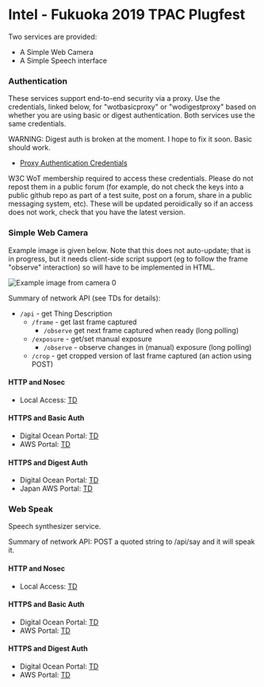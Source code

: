 # Intel - Fukuoka 2019 TPAC Plugfest

Two services are provided:
* A Simple Web Camera
* A Simple Speech interface

### Authentication
These services support end-to-end security
via a proxy.  Use the credentials, linked below, for "wotbasicproxy" or "wodigestproxy" based on whether you are using
basic or digest authentication.   Both services use the same credentials.

WARNING: Digest auth is broken at the moment.  I hope to fix it soon.  Basic should work.

* [Proxy Authentication Credentials](https://lists.w3.org/Archives/Member/member-wot-ig/2018May/0003.html)

W3C WoT membership required to access these credentials.
Please do not repost them in a public forum
(for example,
do not check the keys into a public github repo as part of a test suite,
post on a forum,
share in a public messaging system, etc).
These will be updated peroidically so if an access does not work,
check that you have the latest version.

### Simple Web Camera
Example image is given below.
Note that this does not auto-update;
that is in progress,
but it needs client-side script support
(eg to follow the frame "observe" interaction)
so will have to be implemented in HTML.

![Example image from camera 0](IMAGES/intel_light_observe.jpeg)

Summary of network API (see TDs for details):
* `/api` - get Thing Description
    * `/frame` - get last frame captured
        - `/observe` get next frame captured when ready (long polling)
    * `/exposure` - get/set manual exposure
        - `/observe` - observe changes in (manual) exposure (long polling)
    * `/crop` - get cropped version of last frame captured (an action using POST)

#### HTTP and Nosec 
* Local Access:
    [TD](http://plus2.local:9190/api) 
          
#### HTTPS and Basic Auth
* Digital Ocean Portal:
    [TD](https://portal.mmccool.net:8098/api) 
* AWS Portal:
    [TD](https://tiktok.mmccool.org:8098/api) 

#### HTTPS and Digest Auth
* Digital Ocean Portal:
    [TD](https://portal.mmccool.net:8099/api) 
* Japan AWS Portal:
    [TD](https://tiktok.mmccool.org:8099/api) 
       
### Web Speak
Speech synthesizer service.

Summary of network API: POST a quoted string to /api/say and it will speak it.

#### HTTP and Nosec 
* Local Access:
    [TD](http://plus2.local:8085/api) 
          
#### HTTPS and Basic Auth
* Digital Ocean Portal:
    [TD](https://portal.mmccool.net:8096/api) 
* AWS Portal:
    [TD](https://tiktok.mmccool.org:8096/api) 

#### HTTPS and Digest Auth
* Digital Ocean Portal:
    [TD](https://portal.mmccool.net:8097/api) 
* AWS Portal:
    [TD](https://tiktok.mmccool.org:8097/api) 
